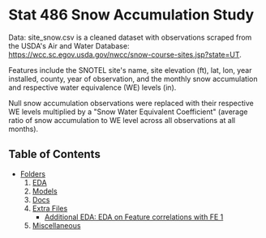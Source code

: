 # Stat 486 Snow Accumulation Study

Data: site_snow.csv is a cleaned dataset with observations scraped from the USDA's Air and Water Database: https://wcc.sc.egov.usda.gov/nwcc/snow-course-sites.jsp?state=UT.

Features include the SNOTEL site's name, site elevation (ft), lat, lon, year installed, county, year of observation, and the monthly snow accumulation and respective water equivalence (WE) levels (in).

Null snow accumulation observations were replaced with their respective WE levels multiplied by a "Snow Water Equivalent Coefficient" (average ratio of snow accumulation to WE level across all observations at all months).

## Table of Contents

- [Folders](folders)
  1. [EDA](eda)
  2. [Models](models)
  3. [Docs](docs)
  4. [Extra Files](extra-files)
     - [Additional EDA: EDA on Feature correlations with FE 1](additional-eda-eda-on-feature-correlations-with-fe-1)
  5. [Miscellaneous](miscellaneous)

